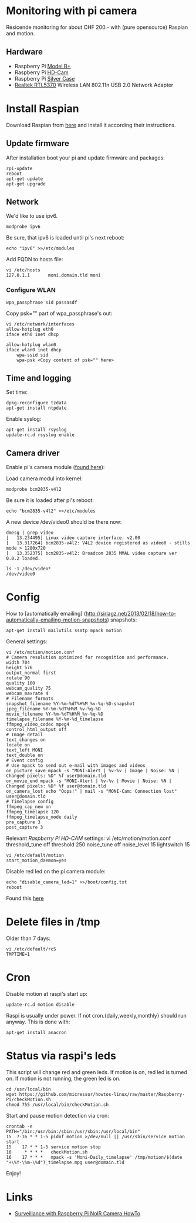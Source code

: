 # Monitoring with pi camera

Resicende monitoring for about CHF 200.- with (pure opensource) Raspian and motion.

## Hardware

* Raspberry Pi [Model B+](https://www.pi-shop.ch/raspberry-pi-model-b)
* Raspberry Pi [HD-Cam](https://www.pi-shop.ch/hd-kamera-raspberry-pi)
* Raspberry Pi [Silver Case](https://www.adafruit.com/products/2346)
* [Realtek RTL5370](https://www.pi-shop.ch/miniature-wifi-802-11b-g-n-module-fuer-raspberry-pi) Wireless LAN 802.11n USB 2.0 Network Adapter

# Install Raspian
Download Raspian from [here](https://www.raspberrypi.org/downloads/raspbian/) and install it
according their instructions.

## Update firmware

After installation boot your pi and update firmware and packages:

	rpi-update
	reboot
	apt-get update
	apt-get upgrade

## Network

We'd like to use ipv6.

	modprobe ipv6

Be sure, that ipv6 is loaded until pi's next reboot:

	echo "ipv6" >>/etc/modules

Add FQDN to hosts file:

	vi /etc/hosts
	127.0.1.1       moni.domain.tld moni

### Configure WLAN

	wpa_passphrase sid passasdf

Copy psk="" part of wpa_passphrase's out:

	vi /etc/network/interfaces
	allow-hotplug eth0
	iface eth0 inet dhcp

	allow-hotplug wlan0
	iface wlan0 inet dhcp
		wpa-ssid sid
		wpa-psk <Copy content of psk="" here>

## Time and logging

Set time:

	dpkg-reconfigure tzdata
	apt-get install ntpdate

Enable syslog:

	apt-get install rsyslog
	update-rc.d rsyslog enable

## Camera driver

Enable pi's camera module ([found here](http://raspberrypi.stackexchange.com/questions/10480/raspi-camera-board-and-motion)):

Load camera modul into kernel:

	modprobe bcm2835-v4l2

Be sure it is loaded after pi's reboot:

	echo "bcm2835-v4l2" >>/etc/modules

A new device /dev/video0 should be there now:

	dmesg | grep video
	[   13.234495] Linux video capture interface: v2.00
	[   13.317264] bcm2835-v4l2: V4L2 device registered as video0 - stills mode > 1280x720
	[   13.352375] bcm2835-v4l2: Broadcom 2835 MMAL video capture ver 0.0.2 loaded.

	ls -1 /dev/video*
	/dev/video0

# Config

How to [automatically emailing] (http://sirlagz.net/2013/02/18/how-to-automatically-emailing-motion-snapshots) snapshots:

	apt-get install mailutils ssmtp mpack motion

General settings:

	vi /etc/motion/motion.conf
	# Camera resolution optimized for recognition and performance.
	width 704
	height 576
	output_normal first
	rotate 90
	quality 100
	webcam_quality 75
	webcam_maxrate 4
	# Filename formats
	snapshot_filename %Y-%m-%dT%H%M_%v-%q-%D-snapshot
	jpeg_filename %Y-%m-%dT%H%M_%v-%q-%D
	movie_filename %Y-%m-%dT%H%M_%v-%q-%D
	timelapse_filename %Y-%m-%d_timelapse
	ffmpeg_video_codec mpeg4
	control_html_output off
	# Image detail
	text_changes on
	locate on
	text_left MONI
	text_double on
	# Event config
	# Use mpack to send out e-mail with images and videos
	on_picture_save mpack -s "MONI-Alert | %v-%v | Image | Noise: %N | Changed pixels: %D" %f user@domain.tld
	on_movie_end mpack -s "MONI-Alert | %v-%v | Movie | Noise: %N | Changed pixels: %D" %f user@domain.tld
	on_camera_lost echo "Oops!" | mail -s "MONI-Cam: Connection lost" user@domain.tld
	# Timelapse config
	ffmpeg_cap_new on
	ffmpeg_timelapse 120
	ffmpeg_timelapse_mode daily
	pre_capture 3
	post_capture 3

Relevant *Raspberry Pi HD-CAM* settings:
	vi /etc/motion/motion.conf
	threshold_tune off
	threshold 250
	noise_tune off
	noise_level 15
	lightswitch 15

	vi /etc/default/motion
	start_motion_daemon=yes

Disable red led on the pi camera module:

	echo "disable_camera_led=1" >>/boot/config.txt
	reboot

Found this [here](http://www.raspberrypi-spy.co.uk/2013/05/how-to-disable-the-red-led-on-the-pi-camera-module/)

# Delete files in /tmp

Older than 7 days:

	vi /etc/default/rcS
	TMPTIME=1

# Cron

Disable motion at raspi's start up:

	update-rc.d motion disable

Raspi is usually under power. If not cron.{daily,weekly,monthly} should run anyway. This is done with:

	apt-get install anacron

# Status via raspi's leds

This script will change red and green leds. If motion is on, red led is
turned on. If motion is not running, the green led is on.

	cd /usr/local/bin
	wget https://github.com/micressor/howtos-linux/raw/master/Raspberry-Pi/checkMotion.sh
	chmod 755 /usr/local/bin/checkMotion.sh

Start and pause motion detection via cron:

	crontab -e
	PATH="/bin:/usr/bin:/sbin:/usr/sbin:/usr/local/bin"
	15  7-16 * * 1-5 pidof motion >/dev/null || /usr/sbin/service motion start
	15    17 * * 1-5 service motion stop
	16     * * * *   checkMotion.sh
	16    17 * * *   mpack -s 'Moni-Daily_timelapse' /tmp/motion/$(date "+\%Y-\%m-\%d")_timelapse.mpg user@domain.tld

Enjoy!

# Links

* [Surveillance with Raspberry Pi NoIR Camera HowTo](http://www.home-automation-community.com/surveillance-with-raspberry-pi-noir-camera-howto)
